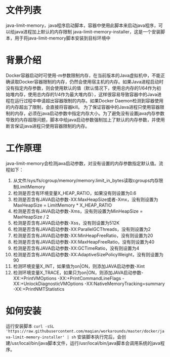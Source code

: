 文件列表
=======
java-limit-memory，java程序启动脚本，容器中使用此脚本来启动java程序，可以给java进程加上默认的内存限制
java-limit-memory-installer，这是一个安装脚本，用于将java-limit-memory脚本安装到目标环境中


背景介绍
=======
Docker容器启动时可使用-m参数限制内存，在当前版本的Java虚拟机中，不能正确读取Docker容器限制的内存，仍然会使用宿主机的内存。如果Java进程启动时没有指定内存参数，则会使用默认的值（默认情况下，使用总内存的1/64作为初始堆内存，使用总内存的1/4作为最大堆内存），这样很容易导致容器中的Java进程在运行过程中申请超出容器限制的内存。如果Docker Daemon检测到容器使用的内存超出了限制，会直接将容器kill。
为了保证容器中的Java进程只使用容器限制的内存，必须在java启动参数中指定内存大小。为了避免没有设置java内存参数导致的内存超限问题，脚本中给java启动参数强制加上了默认的内存参数，并使用断言保证java进程只使用容器限制的内存。


工作原理
=======
java-limit-memory会检测java启动参数，对没有设置的内存参数指定默认值。流程如下：
1. 从文件/sys/fs/cgroup/memory/memory.limit_in_bytes读取cgroups内存限制LimitMemory
1. 检测是否含有环境变量X_HEAP_RATIO，如果没有则设置为0.6
1. 检测是否含有JAVA启动参数-XX:MaxHeapSize或者-Xmx，没有则设置为MaxHeapSize = LimitMemory * X_HEAP_RATIO
1. 检测是否含有JAVA启动参数-Xms，没有则设置为MinHeapSize = MaxHeapSize / 2
1. 检测是否含有JAVA启动参数-Xss，没有则设置为512K
1. 检测是否含有JAVA启动参数-XX:ParallelGCThreads，没有则设置为2
1. 检测是否含有JAVA启动参数-XX:MinHeapFreeRatio，没有则设置为20
1. 检测是否含有JAVA启动参数-XX:MaxHeapFreeRatio，没有则设置为40
1. 检测是否含有JAVA启动参数-XX:GCTimeRatio，没有则设置为4
1. 检测是否含有JAVA启动参数-XX:AdaptiveSizePolicyWeight，没有则设置为90
1. 检测环境变量X_INT，如果值为on|ON，则添加JAVA启动参数-Xint
1. 检测环境变量X_TRACE，如果只为on|ON，则添加JAVA启动参数-XX:+PrintVMOptions -XX:+PrintCommandLineFlags -XX:+UnlockDiagnosticVMOptions -XX:NativeMemoryTracking=summary -XX:+PrintNMTStatistics

如何安装
=======
运行安装脚本
`curl -sSL 'https://raw.githubusercontent.com/maqian/workarounds/master/docker/java-limit-memory-installer' | sh`
安装脚本执行完后，会创建/usr/local/bin/java脚本文件，运行/usr/local/bin/java脚本会调用系统的java程序。

